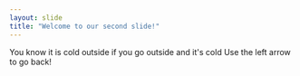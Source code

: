 ```yaml
---
layout: slide
title: "Welcome to our second slide!"
---
```

You know it is cold outside if you go outside and it's cold
Use the left arrow to go back!
